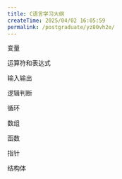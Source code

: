 ```yaml
---
title: C语言学习大纲
createTime: 2025/04/02 16:05:59
permalink: /postgraduate/yz80vh2e/
---
```


变量

运算符和表达式

输入输出

逻辑判断

循环

数组

函数

指针

结构体

